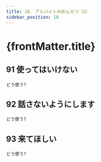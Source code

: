 ```yaml
---
title: 18. アルバイトのめんせつ（2）
sidebar_position: 18
---
```


# {frontMatter.title}


## 91 使っ<span class="text--primary">てはいけない</span>
`どう使う?`
## 92 話さない<span class="text--primary">ようにします</span>
`どう使う?`
## 93 来<span class="text--primary">てほしい</span>
`どう使う?`
